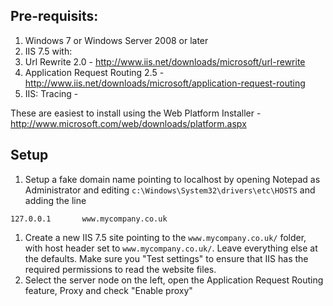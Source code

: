 ## Pre-requisits:

1.  Windows 7 or Windows Server 2008 or later
1.  IIS 7.5 with:
  1. Url Rewrite 2.0 - http://www.iis.net/downloads/microsoft/url-rewrite
  1. Application Request Routing 2.5 - http://www.iis.net/downloads/microsoft/application-request-routing 
  1. IIS: Tracing - 
  
These are easiest to install using the Web Platform Installer - http://www.microsoft.com/web/downloads/platform.aspx

## Setup

1.  Setup a fake domain name pointing to localhost by opening Notepad as Administrator and editing `c:\Windows\System32\drivers\etc\HOSTS` and adding the line

```
127.0.0.1		www.mycompany.co.uk
```

1.  Create a new IIS 7.5 site pointing to the `www.mycompany.co.uk/` folder, with host header set to `www.mycompany.co.uk/`.  Leave everything else at the defaults.  Make sure you "Test settings" to ensure that IIS has the required permissions to read the website files.
1.  Select the server node on the left, open the Application Request Routing feature, Proxy and check "Enable proxy"


